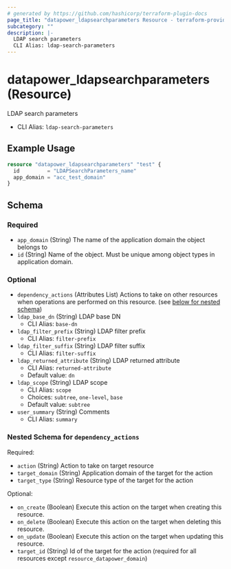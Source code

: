 ```yaml
---
# generated by https://github.com/hashicorp/terraform-plugin-docs
page_title: "datapower_ldapsearchparameters Resource - terraform-provider-datapower"
subcategory: ""
description: |-
  LDAP search parameters
  CLI Alias: ldap-search-parameters
---
```


# datapower_ldapsearchparameters (Resource)

LDAP search parameters
  - CLI Alias: `ldap-search-parameters`

## Example Usage

```terraform
resource "datapower_ldapsearchparameters" "test" {
  id         = "LDAPSearchParameters_name"
  app_domain = "acc_test_domain"
}
```

<!-- schema generated by tfplugindocs -->
## Schema

### Required

- `app_domain` (String) The name of the application domain the object belongs to
- `id` (String) Name of the object. Must be unique among object types in application domain.

### Optional

- `dependency_actions` (Attributes List) Actions to take on other resources when operations are performed on this resource. (see [below for nested schema](#nestedatt--dependency_actions))
- `ldap_base_dn` (String) LDAP base DN
  - CLI Alias: `base-dn`
- `ldap_filter_prefix` (String) LDAP filter prefix
  - CLI Alias: `filter-prefix`
- `ldap_filter_suffix` (String) LDAP filter suffix
  - CLI Alias: `filter-suffix`
- `ldap_returned_attribute` (String) LDAP returned attribute
  - CLI Alias: `returned-attribute`
  - Default value: `dn`
- `ldap_scope` (String) LDAP scope
  - CLI Alias: `scope`
  - Choices: `subtree`, `one-level`, `base`
  - Default value: `subtree`
- `user_summary` (String) Comments
  - CLI Alias: `summary`

<a id="nestedatt--dependency_actions"></a>
### Nested Schema for `dependency_actions`

Required:

- `action` (String) Action to take on target resource
- `target_domain` (String) Application domain of the target for the action
- `target_type` (String) Resource type of the target for the action

Optional:

- `on_create` (Boolean) Execute this action on the target when creating this resource.
- `on_delete` (Boolean) Execute this action on the target when deleting this resource.
- `on_update` (Boolean) Execute this action on the target when updating this resource.
- `target_id` (String) Id of the target for the action (required for all resources except `resource_datapower_domain`)

